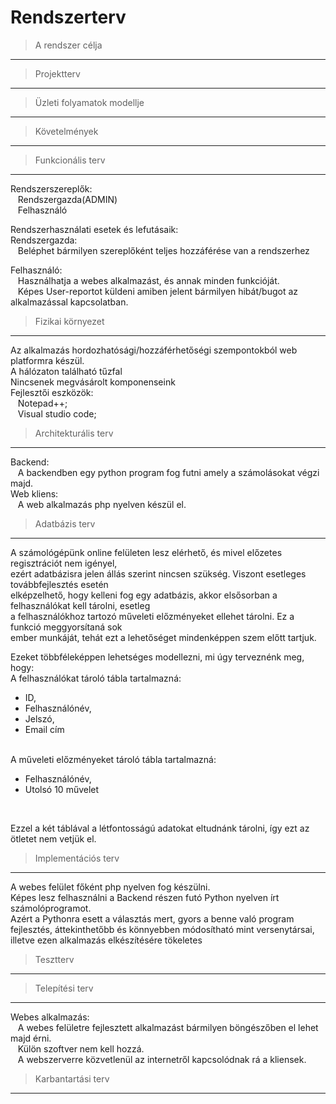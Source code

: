 # Rendszerterv
> A rendszer célja
---

> Projektterv
---

> Üzleti folyamatok modellje
---

> Követelmények
---

> Funkcionális terv
---
Rendszerszereplők: </br>
&nbsp;&nbsp;    Rendszergazda(ADMIN) </br>
&nbsp;&nbsp;	Felhasználó </br>

Rendszerhasználati esetek és lefutásaik: </br>
Rendszergazda: </br>
&nbsp;&nbsp;	Beléphet bármilyen szereplőként teljes hozzáférése van a rendszerhez </br>
	
Felhasználó: </br>
&nbsp;&nbsp;	Használhatja a webes alkalmazást, és annak minden funkcióját. </br>
&nbsp;&nbsp;	Képes User-reportot küldeni amiben jelent bármilyen hibát/bugot az alkalmazással kapcsolatban. </br>

> Fizikai környezet
---
Az alkalmazás hordozhatósági/hozzáférhetőségi szempontokból web platformra készül. <br>
A hálózaton található tűzfal <br>
Nincsenek megvásárolt komponenseink <br>
Fejlesztői eszközök: <br>
&nbsp;&nbsp;	Notepad++; <br>
&nbsp;&nbsp;	Visual studio code; <br>

> Architekturális terv
---
Backend:<br>
&nbsp;&nbsp;  A backendben egy python program fog futni amely a számolásokat végzi majd. <br>
Web kliens:<br>
&nbsp;&nbsp;  A web alkalmazás php nyelven készül el. <br>

> Adatbázis terv
---
A számológépünk online felületen lesz elérhető, és mivel előzetes regisztrációt nem igényel, <br>
ezért adatbázisra jelen állás szerint nincsen szükség. Viszont esetleges továbbfejlesztés esetén <br>
elképzelhető, hogy kelleni fog egy adatbázis, akkor elsősorban a felhasználókat kell tárolni, esetleg <br>
a felhasználókhoz tartozó műveleti előzményeket ellehet tárolni. Ez a funkció meggyorsítaná sok <br>
ember munkáját, tehát ezt a lehetőséget mindenképpen szem előtt tartjuk.

Ezeket többféleképpen lehetséges modellezni, mi úgy terveznénk meg, hogy: <br>
A felhasználókat tároló tábla tartalmazná: <br>
+ ID,
+ Felhasználónév,
+ Jelszó,
+ Email cím
<br>
A műveleti előzményeket tároló tábla tartalmazná: <br>


+ Felhasználónév,
+ Utolsó 10 művelet
<br>

Ezzel a két táblával a létfontosságú adatokat eltudnánk tárolni, így ezt az ötletet nem vetjük el.

> Implementációs terv
---
A webes felület főként php nyelven fog készülni. <br>
Képes lesz felhasználni a Backend részen futó Python nyelven írt számolóprogramot. <br>
Azért a Pythonra esett a választás mert, gyors a benne való program fejlesztés, áttekinthetőbb és könnyebben módosítható mint versenytársai, illetve ezen alkalmazás elkészítésére tökeletes <br>


> Tesztterv
---

> Telepítési terv
---
Webes alkalmazás:<br>
&nbsp;&nbsp;	A webes felületre fejlesztett alkalmazást bármilyen böngészőben el lehet majd érni. <br>
&nbsp;&nbsp;	Külön szoftver nem kell hozzá.<br>
&nbsp;&nbsp;	A webszerverre közvetlenül az internetről kapcsolódnak rá a kliensek.<br>

> Karbantartási terv
---
